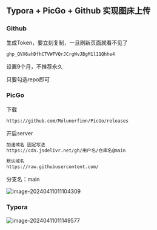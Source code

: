 ## Typora + PicGo + Github 实现图床上传

### Github

生成Token，要立刻复制，一旦刷新页面就看不见了

```bash
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
```

设置9个月，不推荐永久

只要勾选repo即可

### PicGo

下载

```bash
https://github.com/Molunerfinn/PicGo/releases
```

开启server

```bash
加速域名 固定写法
https://cdn.jsdelivr.net/gh/用户名/仓库名@main
```

```bash
默认域名
https://raw.githubusercontent.com/
```

分支名：main

![image-20240411011104309](D:\Typora\picture\image-20240411011104309.png)

### Typora

![image-20240411011149577](D:\Typora\picture\image-20240411011149577.png)